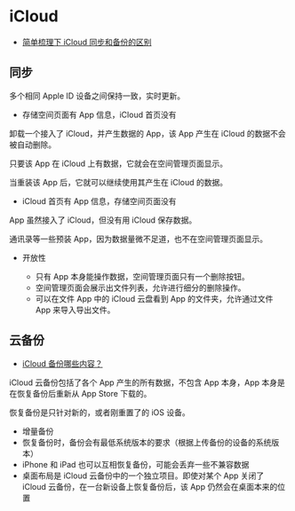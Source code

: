 # iCloud

- [简单梳理下 iCloud 同步和备份的区别](https://zhuanlan.zhihu.com/p/179140053)

## 同步

多个相同 Apple ID 设备之间保持一致，实时更新。

- 存储空间页面有 App 信息，iCloud 首页没有

卸载一个接入了 iCloud，并产生数据的 App，该 App 产生在 iCloud 的数据不会被自动删除。

只要该 App 在 iCloud 上有数据，它就会在空间管理页面显示。

当重装该 App 后，它就可以继续使用其产生在 iCloud 的数据。

- iCloud 首页有 App 信息，存储空间页面没有

App 虽然接入了 iCloud，但没有用 iCloud 保存数据。

通讯录等一些预装 App，因为数据量微不足道，也不在空间管理页面显示。

- 开放性

   - 只有 App 本身能操作数据，空间管理页面只有一个删除按钮。
   - 空间管理页面会展示出文件列表，允许进行细分的删除操作。
   - 可以在文件 App 中的 iCloud 云盘看到 App 的文件夹，允许通过文件 App 来导入导出文件。


## 云备份

- [iCloud 备份哪些内容？](https://support.apple.com/zh-cn/HT207428)

iCloud 云备份包括了各个 App 产生的所有数据，不包含 App 本身，App 本身是在恢复备份后重新从 App Store 下载的。

恢复备份是只针对新的，或者刚重置了的 iOS 设备。

- 增量备份
- 恢复备份时，备份会有最低系统版本的要求（根据上传备份的设备的系统版本）
- iPhone 和 iPad 也可以互相恢复备份，可能会丢弃一些不兼容数据
- 桌面布局是 iCloud 云备份中的一个独立项目。即使对某个 App 关闭了 iCloud 云备份，在一台新设备上恢复备份后，该 App 仍然会在桌面本来的位置

